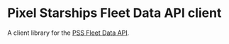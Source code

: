 # Pixel Starships Fleet Data API client
A client library for the [PSS Fleet Data API](https://github.com/Zukunftsmusik/pss-fleet-data-api).
